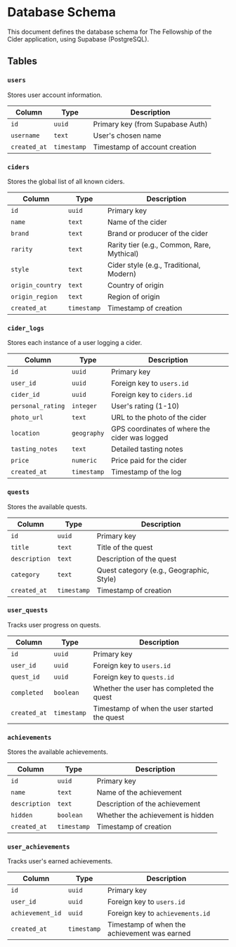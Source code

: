 # Database Schema

This document defines the database schema for The Fellowship of the Cider application, using Supabase (PostgreSQL).

## Tables

### `users`

Stores user account information.

| Column      | Type      | Description                               |
|-------------|-----------|-------------------------------------------|
| `id`        | `uuid`    | Primary key (from Supabase Auth)          |
| `username`  | `text`    | User's chosen name                        |
| `created_at`| `timestamp`| Timestamp of account creation             |

### `ciders`

Stores the global list of all known ciders.

| Column        | Type      | Description                               |
|---------------|-----------|-------------------------------------------|
| `id`          | `uuid`    | Primary key                               |
| `name`        | `text`    | Name of the cider                         |
| `brand`       | `text`    | Brand or producer of the cider            |
| `rarity`      | `text`    | Rarity tier (e.g., Common, Rare, Mythical)|
| `style`       | `text`    | Cider style (e.g., Traditional, Modern)   |
| `origin_country`| `text`    | Country of origin                         |
| `origin_region` | `text`    | Region of origin                          |
| `created_at`  | `timestamp`| Timestamp of creation                     |

### `cider_logs`

Stores each instance of a user logging a cider.

| Column            | Type        | Description                                      |
|-------------------|-------------|--------------------------------------------------|
| `id`              | `uuid`      | Primary key                                      |
| `user_id`         | `uuid`      | Foreign key to `users.id`                        |
| `cider_id`        | `uuid`      | Foreign key to `ciders.id`                       |
| `personal_rating` | `integer`   | User's rating (1-10)                             |
| `photo_url`       | `text`      | URL to the photo of the cider                    |
| `location`        | `geography` | GPS coordinates of where the cider was logged    |
| `tasting_notes`   | `text`      | Detailed tasting notes                           |
| `price`           | `numeric`   | Price paid for the cider                         |
| `created_at`      | `timestamp` | Timestamp of the log                             |

### `quests`

Stores the available quests.

| Column      | Type      | Description                               |
|-------------|-----------|-------------------------------------------|
| `id`        | `uuid`    | Primary key                               |
| `title`     | `text`    | Title of the quest                        |
| `description`| `text`    | Description of the quest                  |
| `category`  | `text`    | Quest category (e.g., Geographic, Style)  |
| `created_at`| `timestamp`| Timestamp of creation                     |

### `user_quests`

Tracks user progress on quests.

| Column      | Type      | Description                               |
|-------------|-----------|-------------------------------------------|
| `id`        | `uuid`    | Primary key                               |
| `user_id`   | `uuid`    | Foreign key to `users.id`                 |
| `quest_id`  | `uuid`    | Foreign key to `quests.id`                |
| `completed` | `boolean` | Whether the user has completed the quest  |
| `created_at`| `timestamp`| Timestamp of when the user started the quest|

### `achievements`

Stores the available achievements.

| Column      | Type      | Description                               |
|-------------|-----------|-------------------------------------------|
| `id`        | `uuid`    | Primary key                               |
| `name`      | `text`    | Name of the achievement                   |
| `description`| `text`    | Description of the achievement            |
| `hidden`    | `boolean` | Whether the achievement is hidden         |
| `created_at`| `timestamp`| Timestamp of creation                     |

### `user_achievements`

Tracks user's earned achievements.

| Column      | Type      | Description                               |
|-------------|-----------|-------------------------------------------|
| `id`        | `uuid`    | Primary key                               |
| `user_id`   | `uuid`    | Foreign key to `users.id`                 |
| `achievement_id`| `uuid`| Foreign key to `achievements.id`          |
| `created_at`| `timestamp`| Timestamp of when the achievement was earned|
